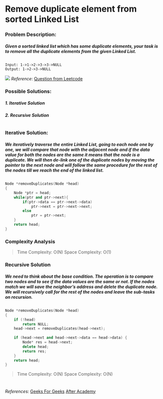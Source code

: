 # Remove duplicate element from sorted Linked List 

### Problem Description: 
##### Given a sorted linked list which has some duplicate elements, your task is to remove all the duplicate elements from the given Linked List.
##
```For Example: 
Input: 1->1->2->3->3->NULL
Output: 1->2->3->NULL
```
![](https://assets.leetcode.com/uploads/2021/01/04/list2.jpg)
_Reference_: [Question from Leetcode ](https://leetcode.com/problems/remove-duplicates-from-sorted-list/)

### Possible Solutions:
##### 1. Iterative Solution
##### 2. Recursive Solution
#
###  Iterative Solution:
##### We iteratively traverse the entire Linked List, going to each node one by one, we will compare that node with the adjacent node and if the data value for both the nodes are the same it means that the node is a duplicate. We will then de-link one of the duplicate nodes by moving the pointer to the next node and will follow the same procedure for the rest of the nodes till we reach the end of the linked list.
## 

```c++
Node *removeDuplicates(Node *head)
{
    Node *ptr = head;
    while(ptr and ptr->next){
        if(ptr->data == ptr->next->data)
            ptr->next = ptr->next->next;
        else
            ptr = ptr->next;
    }
    return head;
}
```
### Complexity Analysis
> Time Complexity: O(N)
> Space Complexity: O(1)

### Recursive Solution
##### We need to think about the base condition. The operation is to compare two nodes and to see if the data values are the same or not. If the nodes match we will save the neighbor’s address and delete the duplicate node. We will recursively call for the rest of the nodes and leave the sub-tasks on recursion.
##
```c++
Node *removeDuplicates(Node *head)
{
    if (!head)
        return NULL;
    head->next = removeDuplicates(head->next);
    
    if (head->next and head->next->data == head->data) {
        Node* res = head->next;
        delete head;
        return res;
    }
    return head;
}
```
> Time Complexity: O(N)
> Space Complexity: O(N)
#
_References:_
[Geeks For Geeks](https://practice.geeksforgeeks.org/problems/remove-duplicate-element-from-sorted-linked-list/1)
[After Academy](https://afteracademy.com/blog/remove-duplicates-from-a-sorted-linked-list)


